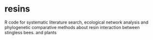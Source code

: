 # resins
R code for systematic literature search, ecological network analysis and phylogenetic comparative methods about resin interaction between stingless bees. and plants
